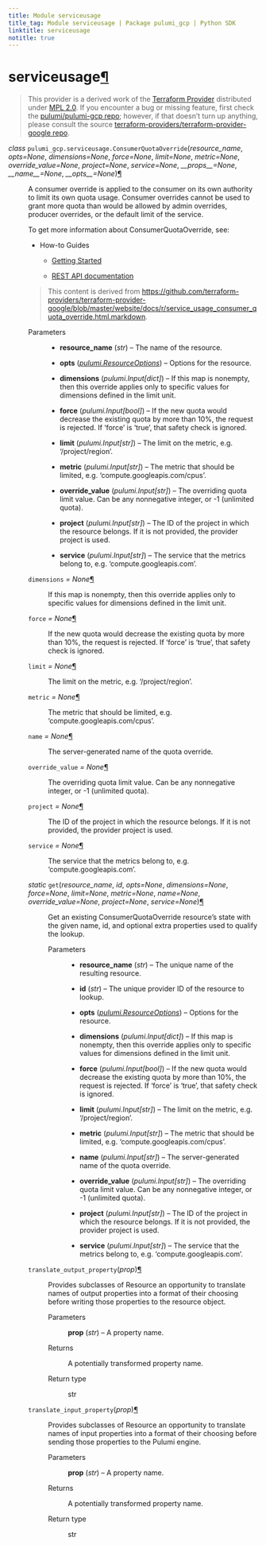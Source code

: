 ```yaml
---
title: Module serviceusage
title_tag: Module serviceusage | Package pulumi_gcp | Python SDK
linktitle: serviceusage
notitle: true
---
```


<div class="section" id="serviceusage">
<h1>serviceusage<a class="headerlink" href="#serviceusage" title="Permalink to this headline">¶</a></h1>
<blockquote>
<div><p>This provider is a derived work of the <a class="reference external" href="https://github.com/terraform-providers/terraform-provider-google">Terraform Provider</a> distributed under
<a class="reference external" href="https://www.mozilla.org/en-US/MPL/2.0/">MPL 2.0</a>. If you encounter a bug or missing feature, first check the
<a class="reference external" href="https://github.com/pulumi/pulumi-gcp/issues">pulumi/pulumi-gcp repo</a>; however, if that doesn’t turn up
anything, please consult the source <a class="reference external" href="https://github.com/terraform-providers/terraform-provider-google/issues">terraform-providers/terraform-provider-google repo</a>.</p>
</div></blockquote>
<span class="target" id="module-pulumi_gcp.serviceusage"></span><dl class="class">
<dt id="pulumi_gcp.serviceusage.ConsumerQuotaOverride">
<em class="property">class </em><code class="sig-prename descclassname">pulumi_gcp.serviceusage.</code><code class="sig-name descname">ConsumerQuotaOverride</code><span class="sig-paren">(</span><em class="sig-param">resource_name</em>, <em class="sig-param">opts=None</em>, <em class="sig-param">dimensions=None</em>, <em class="sig-param">force=None</em>, <em class="sig-param">limit=None</em>, <em class="sig-param">metric=None</em>, <em class="sig-param">override_value=None</em>, <em class="sig-param">project=None</em>, <em class="sig-param">service=None</em>, <em class="sig-param">__props__=None</em>, <em class="sig-param">__name__=None</em>, <em class="sig-param">__opts__=None</em><span class="sig-paren">)</span><a class="headerlink" href="#pulumi_gcp.serviceusage.ConsumerQuotaOverride" title="Permalink to this definition">¶</a></dt>
<dd><p>A consumer override is applied to the consumer on its own authority to limit its own quota usage.
Consumer overrides cannot be used to grant more quota than would be allowed by admin overrides,
producer overrides, or the default limit of the service.</p>
<p>To get more information about ConsumerQuotaOverride, see:</p>
<ul class="simple">
<li><p>How-to Guides</p>
<ul>
<li><p><a class="reference external" href="https://cloud.google.com/service-usage/docs/getting-started">Getting Started</a></p></li>
<li><p><a class="reference external" href="https://cloud.google.com/service-usage/docs/reference/rest/v1beta1/services.consumerQuotaMetrics.limits.consumerOverrides">REST API documentation</a></p></li>
</ul>
</li>
</ul>
<blockquote>
<div><p>This content is derived from <a class="reference external" href="https://github.com/terraform-providers/terraform-provider-google/blob/master/website/docs/r/service_usage_consumer_quota_override.html.markdown">https://github.com/terraform-providers/terraform-provider-google/blob/master/website/docs/r/service_usage_consumer_quota_override.html.markdown</a>.</p>
</div></blockquote>
<dl class="field-list simple">
<dt class="field-odd">Parameters</dt>
<dd class="field-odd"><ul class="simple">
<li><p><strong>resource_name</strong> (<em>str</em>) – The name of the resource.</p></li>
<li><p><strong>opts</strong> (<a class="reference internal" href="../../pulumi/#pulumi.ResourceOptions" title="pulumi.ResourceOptions"><em>pulumi.ResourceOptions</em></a>) – Options for the resource.</p></li>
<li><p><strong>dimensions</strong> (<em>pulumi.Input</em><em>[</em><em>dict</em><em>]</em>) – If this map is nonempty, then this override applies only to specific values for dimensions defined in the limit unit.</p></li>
<li><p><strong>force</strong> (<em>pulumi.Input</em><em>[</em><em>bool</em><em>]</em>) – If the new quota would decrease the existing quota by more than 10%, the request is rejected. If ‘force’ is ‘true’, that
safety check is ignored.</p></li>
<li><p><strong>limit</strong> (<em>pulumi.Input</em><em>[</em><em>str</em><em>]</em>) – The limit on the metric, e.g. ‘/project/region’.</p></li>
<li><p><strong>metric</strong> (<em>pulumi.Input</em><em>[</em><em>str</em><em>]</em>) – The metric that should be limited, e.g. ‘compute.googleapis.com/cpus’.</p></li>
<li><p><strong>override_value</strong> (<em>pulumi.Input</em><em>[</em><em>str</em><em>]</em>) – The overriding quota limit value. Can be any nonnegative integer, or -1 (unlimited quota).</p></li>
<li><p><strong>project</strong> (<em>pulumi.Input</em><em>[</em><em>str</em><em>]</em>) – The ID of the project in which the resource belongs.
If it is not provided, the provider project is used.</p></li>
<li><p><strong>service</strong> (<em>pulumi.Input</em><em>[</em><em>str</em><em>]</em>) – The service that the metrics belong to, e.g. ‘compute.googleapis.com’.</p></li>
</ul>
</dd>
</dl>
<dl class="attribute">
<dt id="pulumi_gcp.serviceusage.ConsumerQuotaOverride.dimensions">
<code class="sig-name descname">dimensions</code><em class="property"> = None</em><a class="headerlink" href="#pulumi_gcp.serviceusage.ConsumerQuotaOverride.dimensions" title="Permalink to this definition">¶</a></dt>
<dd><p>If this map is nonempty, then this override applies only to specific values for dimensions defined in the limit unit.</p>
</dd></dl>

<dl class="attribute">
<dt id="pulumi_gcp.serviceusage.ConsumerQuotaOverride.force">
<code class="sig-name descname">force</code><em class="property"> = None</em><a class="headerlink" href="#pulumi_gcp.serviceusage.ConsumerQuotaOverride.force" title="Permalink to this definition">¶</a></dt>
<dd><p>If the new quota would decrease the existing quota by more than 10%, the request is rejected. If ‘force’ is ‘true’, that
safety check is ignored.</p>
</dd></dl>

<dl class="attribute">
<dt id="pulumi_gcp.serviceusage.ConsumerQuotaOverride.limit">
<code class="sig-name descname">limit</code><em class="property"> = None</em><a class="headerlink" href="#pulumi_gcp.serviceusage.ConsumerQuotaOverride.limit" title="Permalink to this definition">¶</a></dt>
<dd><p>The limit on the metric, e.g. ‘/project/region’.</p>
</dd></dl>

<dl class="attribute">
<dt id="pulumi_gcp.serviceusage.ConsumerQuotaOverride.metric">
<code class="sig-name descname">metric</code><em class="property"> = None</em><a class="headerlink" href="#pulumi_gcp.serviceusage.ConsumerQuotaOverride.metric" title="Permalink to this definition">¶</a></dt>
<dd><p>The metric that should be limited, e.g. ‘compute.googleapis.com/cpus’.</p>
</dd></dl>

<dl class="attribute">
<dt id="pulumi_gcp.serviceusage.ConsumerQuotaOverride.name">
<code class="sig-name descname">name</code><em class="property"> = None</em><a class="headerlink" href="#pulumi_gcp.serviceusage.ConsumerQuotaOverride.name" title="Permalink to this definition">¶</a></dt>
<dd><p>The server-generated name of the quota override.</p>
</dd></dl>

<dl class="attribute">
<dt id="pulumi_gcp.serviceusage.ConsumerQuotaOverride.override_value">
<code class="sig-name descname">override_value</code><em class="property"> = None</em><a class="headerlink" href="#pulumi_gcp.serviceusage.ConsumerQuotaOverride.override_value" title="Permalink to this definition">¶</a></dt>
<dd><p>The overriding quota limit value. Can be any nonnegative integer, or -1 (unlimited quota).</p>
</dd></dl>

<dl class="attribute">
<dt id="pulumi_gcp.serviceusage.ConsumerQuotaOverride.project">
<code class="sig-name descname">project</code><em class="property"> = None</em><a class="headerlink" href="#pulumi_gcp.serviceusage.ConsumerQuotaOverride.project" title="Permalink to this definition">¶</a></dt>
<dd><p>The ID of the project in which the resource belongs.
If it is not provided, the provider project is used.</p>
</dd></dl>

<dl class="attribute">
<dt id="pulumi_gcp.serviceusage.ConsumerQuotaOverride.service">
<code class="sig-name descname">service</code><em class="property"> = None</em><a class="headerlink" href="#pulumi_gcp.serviceusage.ConsumerQuotaOverride.service" title="Permalink to this definition">¶</a></dt>
<dd><p>The service that the metrics belong to, e.g. ‘compute.googleapis.com’.</p>
</dd></dl>

<dl class="method">
<dt id="pulumi_gcp.serviceusage.ConsumerQuotaOverride.get">
<em class="property">static </em><code class="sig-name descname">get</code><span class="sig-paren">(</span><em class="sig-param">resource_name</em>, <em class="sig-param">id</em>, <em class="sig-param">opts=None</em>, <em class="sig-param">dimensions=None</em>, <em class="sig-param">force=None</em>, <em class="sig-param">limit=None</em>, <em class="sig-param">metric=None</em>, <em class="sig-param">name=None</em>, <em class="sig-param">override_value=None</em>, <em class="sig-param">project=None</em>, <em class="sig-param">service=None</em><span class="sig-paren">)</span><a class="headerlink" href="#pulumi_gcp.serviceusage.ConsumerQuotaOverride.get" title="Permalink to this definition">¶</a></dt>
<dd><p>Get an existing ConsumerQuotaOverride resource’s state with the given name, id, and optional extra
properties used to qualify the lookup.</p>
<dl class="field-list simple">
<dt class="field-odd">Parameters</dt>
<dd class="field-odd"><ul class="simple">
<li><p><strong>resource_name</strong> (<em>str</em>) – The unique name of the resulting resource.</p></li>
<li><p><strong>id</strong> (<em>str</em>) – The unique provider ID of the resource to lookup.</p></li>
<li><p><strong>opts</strong> (<a class="reference internal" href="../../pulumi/#pulumi.ResourceOptions" title="pulumi.ResourceOptions"><em>pulumi.ResourceOptions</em></a>) – Options for the resource.</p></li>
<li><p><strong>dimensions</strong> (<em>pulumi.Input</em><em>[</em><em>dict</em><em>]</em>) – If this map is nonempty, then this override applies only to specific values for dimensions defined in the limit unit.</p></li>
<li><p><strong>force</strong> (<em>pulumi.Input</em><em>[</em><em>bool</em><em>]</em>) – If the new quota would decrease the existing quota by more than 10%, the request is rejected. If ‘force’ is ‘true’, that
safety check is ignored.</p></li>
<li><p><strong>limit</strong> (<em>pulumi.Input</em><em>[</em><em>str</em><em>]</em>) – The limit on the metric, e.g. ‘/project/region’.</p></li>
<li><p><strong>metric</strong> (<em>pulumi.Input</em><em>[</em><em>str</em><em>]</em>) – The metric that should be limited, e.g. ‘compute.googleapis.com/cpus’.</p></li>
<li><p><strong>name</strong> (<em>pulumi.Input</em><em>[</em><em>str</em><em>]</em>) – The server-generated name of the quota override.</p></li>
<li><p><strong>override_value</strong> (<em>pulumi.Input</em><em>[</em><em>str</em><em>]</em>) – The overriding quota limit value. Can be any nonnegative integer, or -1 (unlimited quota).</p></li>
<li><p><strong>project</strong> (<em>pulumi.Input</em><em>[</em><em>str</em><em>]</em>) – The ID of the project in which the resource belongs.
If it is not provided, the provider project is used.</p></li>
<li><p><strong>service</strong> (<em>pulumi.Input</em><em>[</em><em>str</em><em>]</em>) – The service that the metrics belong to, e.g. ‘compute.googleapis.com’.</p></li>
</ul>
</dd>
</dl>
</dd></dl>

<dl class="method">
<dt id="pulumi_gcp.serviceusage.ConsumerQuotaOverride.translate_output_property">
<code class="sig-name descname">translate_output_property</code><span class="sig-paren">(</span><em class="sig-param">prop</em><span class="sig-paren">)</span><a class="headerlink" href="#pulumi_gcp.serviceusage.ConsumerQuotaOverride.translate_output_property" title="Permalink to this definition">¶</a></dt>
<dd><p>Provides subclasses of Resource an opportunity to translate names of output properties
into a format of their choosing before writing those properties to the resource object.</p>
<dl class="field-list simple">
<dt class="field-odd">Parameters</dt>
<dd class="field-odd"><p><strong>prop</strong> (<em>str</em>) – A property name.</p>
</dd>
<dt class="field-even">Returns</dt>
<dd class="field-even"><p>A potentially transformed property name.</p>
</dd>
<dt class="field-odd">Return type</dt>
<dd class="field-odd"><p>str</p>
</dd>
</dl>
</dd></dl>

<dl class="method">
<dt id="pulumi_gcp.serviceusage.ConsumerQuotaOverride.translate_input_property">
<code class="sig-name descname">translate_input_property</code><span class="sig-paren">(</span><em class="sig-param">prop</em><span class="sig-paren">)</span><a class="headerlink" href="#pulumi_gcp.serviceusage.ConsumerQuotaOverride.translate_input_property" title="Permalink to this definition">¶</a></dt>
<dd><p>Provides subclasses of Resource an opportunity to translate names of input properties into
a format of their choosing before sending those properties to the Pulumi engine.</p>
<dl class="field-list simple">
<dt class="field-odd">Parameters</dt>
<dd class="field-odd"><p><strong>prop</strong> (<em>str</em>) – A property name.</p>
</dd>
<dt class="field-even">Returns</dt>
<dd class="field-even"><p>A potentially transformed property name.</p>
</dd>
<dt class="field-odd">Return type</dt>
<dd class="field-odd"><p>str</p>
</dd>
</dl>
</dd></dl>

</dd></dl>

</div>
